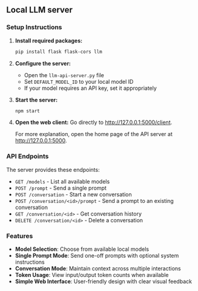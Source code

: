 ## Local LLM server

### Setup Instructions

1. **Install required packages:**

   ```bash
   pip install flask flask-cors llm
   ```

2. **Configure the server:**

   - Open the `llm-api-server.py` file
   - Set `DEFAULT_MODEL_ID` to your local model ID
   - If your model requires an API key, set it appropriately

3. **Start the server:**

   ```bash
   npm start
   ```

4. **Open the web client:**
   Go directly to http://127.0.0.1:5000/client.

   For more explanation, open the home page of the API server at http://127.0.0.1:5000.

### API Endpoints

The server provides these endpoints:

- `GET /models` - List all available models
- `POST /prompt` - Send a single prompt
- `POST /conversation` - Start a new conversation
- `POST /conversation/<id>/prompt` - Send a prompt to an existing conversation
- `GET /conversation/<id>` - Get conversation history
- `DELETE /conversation/<id>` - Delete a conversation

### Features

- **Model Selection**: Choose from available local models
- **Single Prompt Mode**: Send one-off prompts with optional system instructions
- **Conversation Mode**: Maintain context across multiple interactions
- **Token Usage**: View input/output token counts when available
- **Simple Web Interface**: User-friendly design with clear visual feedback
